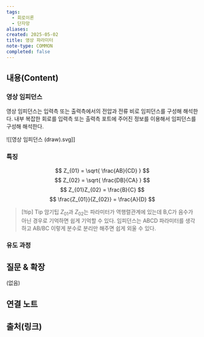 ```yaml
---
tags:
  - 회로이론
  - 단자망
aliases: 
created: 2025-05-02
title: 영상 파라미터
note-type: COMMON
completed: false
---
```


## 내용(Content)

### 영상 임피던스

영상 임피던스는 입력측 또는 출력측에서의 전압과 전류 비로 임피던스를 구성해 해석한다. 내부 복잡한 회로를 입력측 또는 출력측 포트에 주어진 정보를 이용해서 임피던스를 구성해 해석한다.

![[영상 임피던스 (draw).svg]]

### 특징

$$
Z_{01} = \sqrt{ \frac{AB}{CD} }
$$
$$
Z_{02} = \sqrt{ \frac{DB}{CA} }
$$
$$
Z_{01}Z_{02} = \frac{B}{C}
$$
$$
\frac{Z_{01}}{Z_{02}} = \frac{A}{D}
$$

>[!tip] Tip 암기팁
> $Z_{01}$과 $Z_{02}$는 파라미터가 역행렬관계에 있는데 B,C가 음수가 아닌 경우로 기억하면 쉽게 기억할 수 있다. 임피던스는 ABCD 파라미터를 생각하고 AB/BC 이렇게 분수로 분리만 해주면 쉽게 외울 수 있다.

### 유도 과정



## 질문 & 확장

(없음)

## 연결 노트

## 출처(링크)

